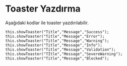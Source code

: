 # Toaster Yazdırma

Aşağıdaki kodlar ile toaster yazdırılabilir.

	this.showToaster("Title","Message","Success");
	this.showToaster("Title","Message","Error");
	this.showToaster("Title","Message","Warning");
	this.showToaster("Title","Message","Info");
	this.showToaster("Title","Message","Validation");
	this.showToaster("Tİtle","Message","SevereWarning");
	this.showToaster("Title","Message","Blocked");